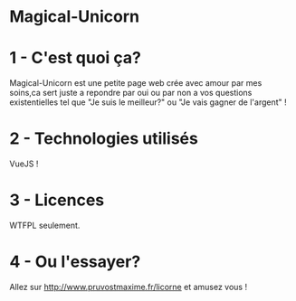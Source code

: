 # Magical-Unicorn

# 1 - C'est quoi ça?

Magical-Unicorn est une petite page web crée avec amour par mes soins,ca sert juste a repondre par oui ou par non a vos questions existentielles tel que "Je suis le meilleur?" ou "Je vais gagner de l'argent" !

# 2 - Technologies utilisés

VueJS !

# 3 - Licences

WTFPL seulement.

# 4 - Ou l'essayer?

Allez sur http://www.pruvostmaxime.fr/licorne et amusez vous !
